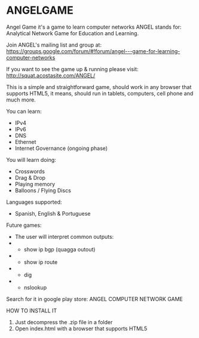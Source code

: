 # ANGELGAME
Angel Game it's a game to learn computer networks
ANGEL stands for: Analytical Network Game for Education and Learning.

Join ANGEL's mailing list and group at: https://groups.google.com/forum/#!forum/angel---game-for-learning-computer-networks

If you want to see the game up & running please visit:  http://squat.acostasite.com/ANGEL/

This is a simple and straightforward game, should work in any browser that supports HTML5, it means, should run in tablets, computers, cell phone and much more.

You can learn:
- IPv4
- IPv6
- DNS
- Ethernet
- Internet Governance (ongoing phase)


You will learn doing:
- Crosswords
- Drag & Drop
- Playing memory
- Balloons / Flying Discs

Languages supported:
- Spanish, English & Portuguese


Future games:
- The user will interpret common outputs:
-   * show ip bgp (quagga outout)
-   * show ip route 
-   * dig
-   * nslookup


Search for it in google play store: 
ANGEL COMPUTER NETWORK GAME

HOW TO INSTALL IT
  1) Just decompress the .zip file in a folder
  2) Open index.html with a browser that supports HTML5 


